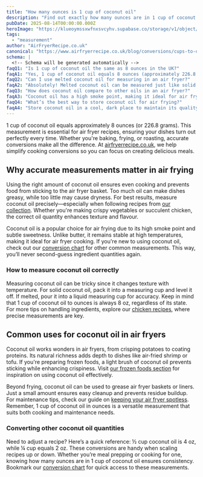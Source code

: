 ```yaml
---
title: "How many ounces is 1 cup of coconut oil"
description: "Find out exactly how many ounces are in 1 cup of coconut oil for perfect air fryer recipes. Includes UK conversions and handy tips!"
pubDate: 2025-08-14T00:00:00.000Z
heroImage: "https://klueoymssxwfnxsvcyhv.supabase.co/storage/v1/object/public/Shmucket/how-many-ounces-is-1-cup-of-coconut-oil.webp"
tags:
  - "measurement"
author: "AirFryerRecipe.co.uk"
canonical: "https://www.airfryerrecipe.co.uk/blog/conversions/cups-to-ounces/how-many-ounces-is-1-cup-of-coconut-oil"
schema: |
  <!-- Schema will be generated automatically -->
faqQ1: "Is 1 cup of coconut oil the same as 8 ounces in the UK?"
faqA1: "Yes, 1 cup of coconut oil equals 8 ounces (approximately 226.8 grams) in both the UK and US measurements. The conversion remains consistent, making it easy to follow recipes from any source."
faqQ2: "Can I use melted coconut oil for measuring in an air fryer?"
faqA2: "Absolutely! Melted coconut oil can be measured just like solid oil—simply pour it into a liquid measuring cup. Just remember that 1 cup of melted coconut oil still equals 8 ounces."
faqQ3: "How does coconut oil compare to other oils in an air fryer?"
faqA3: "Coconut oil has a high smoke point, making it ideal for air frying. Unlike olive oil, it doesn’t break down easily at high temperatures, ensuring crispier and healthier results."
faqQ4: "What’s the best way to store coconut oil for air frying?"
faqA4: "Store coconut oil in a cool, dark place to maintain its quality. If it solidifies, gently warm it before measuring. Proper storage ensures it stays fresh for all your air fryer recipes."
---
```

<p>1 cup of coconut oil equals approximately 8 ounces (or 226.8 grams). This measurement is essential for air fryer recipes, ensuring your dishes turn out perfectly every time. Whether you're baking, frying, or roasting, accurate conversions make all the difference. At <a href=https://www.airfryerrecipe.co.uk>airfryerrecipe.co.uk</a>, we help simplify cooking conversions so you can focus on creating delicious meals.</p>  

<h2>Why accurate measurements matter in air frying</h2>  
<p>Using the right amount of coconut oil ensures even cooking and prevents food from sticking to the air fryer basket. Too much oil can make dishes greasy, while too little may cause dryness. For best results, measure coconut oil precisely—especially when following recipes from <a href=https://www.airfryerrecipe.co.uk/recipes>our collection</a>. Whether you're making crispy vegetables or succulent chicken, the correct oil quantity enhances texture and flavour.</p>  

<p>Coconut oil is a popular choice for air frying due to its high smoke point and subtle sweetness. Unlike butter, it remains stable at high temperatures, making it ideal for air fryer cooking. If you're new to using coconut oil, check out our <a href=https://www.airfryerrecipe.co.uk/air-fryer-conversion-chart>conversion chart</a> for other common measurements. This way, you’ll never second-guess ingredient quantities again.</p>  

<h3>How to measure coconut oil correctly</h3>  
<p>Measuring coconut oil can be tricky since it changes texture with temperature. For solid coconut oil, pack it into a measuring cup and level it off. If melted, pour it into a liquid measuring cup for accuracy. Keep in mind that 1 cup of coconut oil to ounces is always 8 oz, regardless of its state. For more tips on handling ingredients, explore our <a href=https://www.airfryerrecipe.co.uk/recipe-category/chicken>chicken recipes</a>, where precise measurements are key.</p>  

<h2>Common uses for coconut oil in air fryers</h2>  
<p>Coconut oil works wonders in air fryers, from crisping potatoes to coating proteins. Its natural richness adds depth to dishes like air-fried shrimp or tofu. If you're preparing frozen foods, a light brush of coconut oil prevents sticking while enhancing crispiness. Visit <a href=https://www.airfryerrecipe.co.uk/recipe-category/frozen-foods>our frozen foods section</a> for inspiration on using coconut oil effectively.</p>  

<p>Beyond frying, coconut oil can be used to grease air fryer baskets or liners. Just a small amount ensures easy cleanup and prevents residue buildup. For maintenance tips, check our guide on <a href=https://www.airfryerrecipe.co.uk/air-fryer-cleaner>keeping your air fryer spotless</a>. Remember, 1 cup of coconut oil in ounces is a versatile measurement that suits both cooking and maintenance needs.</p>  

<h3>Converting other coconut oil quantities</h3>  
<p>Need to adjust a recipe? Here’s a quick reference: ½ cup coconut oil is 4 oz, while ¼ cup equals 2 oz. These conversions are handy when scaling recipes up or down. Whether you’re meal prepping or cooking for one, knowing how many ounces are in 1 cup of coconut oil ensures consistency. Bookmark our <a href=https://www.airfryerrecipe.co.uk/air-fryer-conversion-chart>conversion chart</a> for quick access to these measurements.</p>
